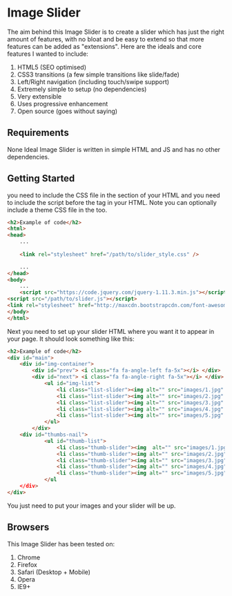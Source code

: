 <h1>Image Slider</h1>
The aim behind this Image Slider is to create a slider which has just the right amount of features, with no bloat and be easy to extend so that more features can be added as "extensions". Here are the ideals and core features I wanted to include:

1. HTML5 (SEO optimised)
2. CSS3 transitions (a few simple transitions like slide/fade)
3. Left/Right navigation (including touch/swipe support)
4. Extremely simple to setup (no dependencies)
5. Very extensible
6. Uses progressive enhancement
7. Open source (goes without saying)

<h2>Requirements</h2>

None
Ideal Image Slider is written in simple HTML and JS and has no other dependencies.

<h2>Getting Started</h2>

you need to include the CSS file in the <head> section of your HTML and you need to include the script before the </body> tag in your HTML. Note you can optionally include a theme CSS file in the <head> too.
```html
<h2>Example of code</h2>
<html>
<head>
    ...
    
	<link rel="stylesheet" href="/path/to/slider_style.css" />

    ...
</head>
<body>
    ...
    <script src="https://code.jquery.com/jquery-1.11.3.min.js"></script>
<script src="/path/to/slider.js"></script>
<link rel="stylesheet" href="http://maxcdn.bootstrapcdn.com/font-awesome/4.3.0/css/font-awesome.min.css">
</body>
</html>
```

Next you need to set up your slider HTML where you want it to appear in your page. It should look something like this:
```html
<h2>Example of code</h2>
<div id="main">
	<div id="img-container">
		<div id="prev"> <i class="fa fa-angle-left fa-5x"></i> </div>
		<div id="next"> <i class="fa fa-angle-right fa-5x"></i> </div>
			<ul id="img-list">
				<li class="list-slider"><img alt="" src="images/1.jpg"  /></li>
				<li class="list-slider"><img alt="" src="images/2.jpg" /></li>
				<li class="list-slider"><img alt="" src="images/3.jpg" /></li>
				<li class="list-slider"><img alt="" src="images/4.jpg" /></li>
				<li class="list-slider"><img alt="" src="images/5.jpg" /></li>
			</ul>
		</div>
	<div id="thumbs-nail">
			<ul id="thumb-list">
				<li class="thumb-slider"><img  alt="" src="images/1.jpg"  /></li>
				<li class="thumb-slider"><img alt="" src="images/2.jpg" /></li>
				<li class="thumb-slider"><img alt="" src="images/3.jpg" /></li>
				<li class="thumb-slider"><img alt="" src="images/4.jpg" /></li>
				<li class="thumb-slider"><img alt="" src="images/5.jpg" /></li>
			</ul
	</div>
</div>
```
You just need to put your images and your slider will be up.

<h2>Browsers</h2>

This Image Slider has been tested on:

1. Chrome
2. Firefox
3. Safari (Desktop + Mobile)
4. Opera
5. IE9+	